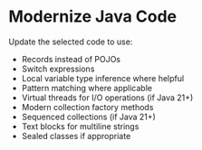 # Modernize Java Code

Update the selected code to use:
- Records instead of POJOs
- Switch expressions
- Local variable type inference where helpful
- Pattern matching where applicable
- Virtual threads for I/O operations (if Java 21+)
- Modern collection factory methods
- Sequenced collections (if Java 21+)
- Text blocks for multiline strings
- Sealed classes if appropriate
